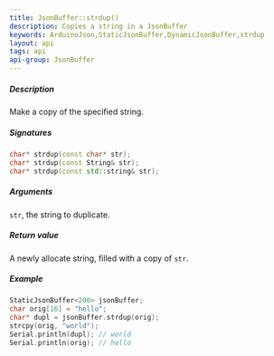 ```yaml
---
title: JsonBuffer::strdup()
description: Copies a string in a JsonBuffer
keywords: ArduinoJson,StaticJsonBuffer,DynamicJsonBuffer,strdup
layout: api
tags: api
api-group: JsonBuffer
---
```


##### Description

Make a copy of the specified string.

##### Signatures

```c++
char* strdup(const char* str);
char* strdup(const String& str);
char* strdup(const std::string& str);
```

##### Arguments

`str`, the string to duplicate.

##### Return value

A newly allocate string, filled with a copy of `str`.

##### Example

```c++
StaticJsonBuffer<200> jsonBuffer;
char orig[16] = "hello";
char* dupl = jsonBuffer.strdup(orig);
strcpy(orig, "world");
Serial.println(dupl); // world
Serial.println(orig); // hello
```


